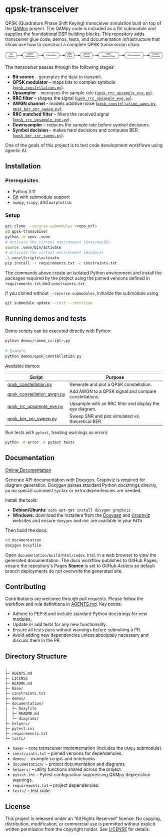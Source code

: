 # qpsk-transceiver

QPSK (Quadrature Phase Shift Keying) transceiver simulation built on top of the
[QAMpy](https://github.com/ChalmersPhotonicsLab/QAMpy) project. The QAMpy code
is included as a Git submodule and supplies the foundational DSP building
blocks. This repository adds transceiver glue code, demos, tests, and documentation
infrastructure that showcase how to construct a complete QPSK transmission
chain.


![QPSK transmission chain](documentation/diagrams/qpsk_transmission_chain.svg)

The transceiver passes through the following stages:

- **Bit source** – generates the data to transmit.
- **QPSK modulator** – maps bits to complex symbols ([`qpsk_constellation.py`](demos/qpsk_constellation.py)).
- **Upsampler** – increases the sample rate ([`qpsk_rrc_upsample_eye.py`](demos/qpsk_rrc_upsample_eye.py)).
- **RRC filter** – shapes the signal ([`qpsk_rrc_upsample_eye.py`](demos/qpsk_rrc_upsample_eye.py)).
- **AWGN channel** – models additive noise ([`qpsk_constellation_awgn.py`](demos/qpsk_constellation_awgn.py), [`qpsk_ber_snr_sweep.py`](demos/qpsk_ber_snr_sweep.py)).
- **RRC matched filter** – filters the received signal ([`qpsk_rrc_upsample_eye.py`](demos/qpsk_rrc_upsample_eye.py)).
- **Downsampler** – reduces the sample rate before symbol decisions.
- **Symbol decision** – makes hard decisions and computes BER ([`qpsk_ber_snr_sweep.py`](demos/qpsk_ber_snr_sweep.py)).

One of the goals of this project is to test code development workflows using agentic AI.

## Installation

### Prerequisites

- Python 3.11
- [Git](https://git-scm.com/) with submodule support
- `numpy`, `scipy`, and `matplotlib`

### Setup

```bash
git clone --recurse-submodules <repo_url>
cd qpsk-transceiver
python -m venv .venv
# Activate the virtual environment (Unix/macOS)
source .venv/bin/activate
# Activate the virtual environment (Windows)
.\.venv\Scripts\activate
pip install -r requirements.txt -c constraints.txt
```

The commands above create an isolated Python environment and install the
packages required by the project using the pinned versions defined in
`requirements.txt` and `constraints.txt`.

If you cloned without `--recurse-submodules`, initialize the submodule using

```bash
git submodule update --init --recursive
```

## Running demos and tests
Demo scripts can be executed directly with Python:

```bash
python demos/<demo_script>.py

# Example
python demos/qpsk_constellation.py
```

Available demos:

| Script | Purpose |
| --- | --- |
| [qpsk_constellation.py](demos/qpsk_constellation.py) | Generate and plot a QPSK constellation. |
| [qpsk_constellation_awgn.py](demos/qpsk_constellation_awgn.py) | Add AWGN to a QPSK signal and compare constellations. |
| [qpsk_rrc_upsample_eye.py](demos/qpsk_rrc_upsample_eye.py) | Upsample with an RRC filter and display the eye diagram. |
| [qpsk_ber_snr_sweep.py](demos/qpsk_ber_snr_sweep.py) | Sweep SNR and plot simulated vs. theoretical BER. |

Run tests with `pytest`, treating warnings as errors:

```bash
python -W error -m pytest tests
```

## Documentation

[Online Documentation](https://juan9793.github.io/qpsk-transceiver/)

Generate API documentation with [Doxygen](https://www.doxygen.nl/). Graphviz is
required for diagram generation. Doxygen parses standard Python docstrings
directly, so no special comment syntax or extra dependencies are needed.

Install the tools:

- **Debian/Ubuntu:** `sudo apt-get install doxygen graphviz`
- **Windows:** download the installers from the [Doxygen](https://www.doxygen.nl/download.html) and [Graphviz](https://graphviz.org/download/) websites and ensure `doxygen` and `dot` are available in your `PATH`

Then build the docs:

```bash
cd documentation
doxygen Doxyfile
```

Open `documentation/build/html/index.html` in a web browser to view the
generated documentation. The docs workflow publishes to GitHub Pages; ensure the
repository's Pages **Source** is set to *GitHub Actions* so default branch
deployments do not overwrite the generated site.

## Contributing

Contributions are welcome through pull requests. Please follow the workflow and
role definitions in [AGENTS.md](AGENTS.md). Key points:

- Adhere to PEP-8 and include standard Python docstrings for new modules.
- Update or add tests for any new functionality.
- Ensure all tests pass without warnings before submitting a PR.
- Avoid adding new dependencies unless absolutely necessary and discuss them in the PR.

## Directory Structure

```
.
├─ AGENTS.md
├─ LICENSE
├─ README.md
├─ base/
├─ constraints.txt
├─ demos/
├─ documentation/
│  ├─ Doxyfile
│  ├─ README.md
│  └─ diagrams/
├─ helpers/
├─ pytest.ini
├─ requirements.txt
└─ tests/
```

- `base/` – core transceiver implementation (includes the `QAMpy` submodule).
- `constraints.txt` – pinned versions for dependencies.
- `demos/` – example scripts and notebooks.
- `documentation/` – project documentation and diagrams.
- `helpers/` – utility functions shared across the project.
- `pytest.ini` – Pytest configuration suppressing QAMpy deprecation warnings.
- `requirements.txt` – project dependencies.
- `tests/` – test suite.

## License

This project is released under an "All Rights Reserved" license. No copying, distribution, modification, or commercial use is permitted without explicit written permission from the copyright holder. See [LICENSE](LICENSE) for details.
